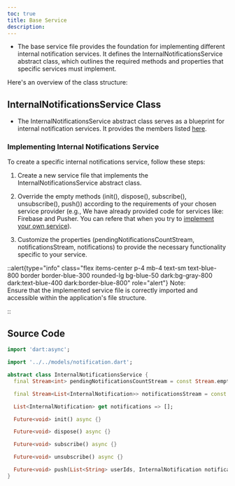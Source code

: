 ```yaml
---
toc: true
title: Base Service
description: 
---
```


- The base service file provides the foundation for implementing different internal notification services. It defines the InternalNotificationsService abstract class, which outlines the required methods and properties that specific services must implement.

Here's an overview of the class structure:

## InternalNotificationsService Class

- The InternalNotificationsService abstract class serves as a blueprint for internal notification services. It provides the members listed [here](../1.notification.md#internalnotifications-class).

### Implementing Internal Notifications Service

To create a specific internal notifications service, follow these steps:

1. Create a new service file that implements the InternalNotificationsService abstract class.

2. Override the empty methods (init(), dispose(), subscribe(), unsubscribe(), push()) according to the requirements of your chosen service provider (e.g., We have already provided code for services like: Firebase and Pusher. You can refere that when you try to [implement your own service](../1.notification.md#creating-a-new-service-for-your-project)).

3. Customize the properties (pendingNotificationsCountStream, notificationsStream, notifications) to provide the necessary functionality specific to your service.


::alert{type="info" class="flex items-center p-4 mb-4 text-sm text-blue-800 border border-blue-300 rounded-lg bg-blue-50 dark:bg-gray-800 dark:text-blue-400 dark:border-blue-800" role="alert"}
Note:   
Ensure that the implemented service file is correctly imported and accessible within the application's file structure.

::

## Source Code

```dart
import 'dart:async';

import '../../models/notification.dart';

abstract class InternalNotificationsService {
  final Stream<int> pendingNotificationsCountStream = const Stream.empty();

  final Stream<List<InternalNotification>> notificationsStream = const Stream.empty();

  List<InternalNotification> get notifications => [];

  Future<void> init() async {}

  Future<void> dispose() async {}

  Future<void> subscribe() async {}

  Future<void> unsubscribe() async {}

  Future<void> push(List<String> userIds, InternalNotification notification) async {}
}
```
